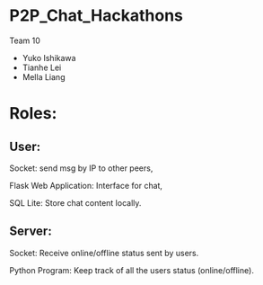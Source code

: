 # P2P_Chat_Hackathons
Team 10
- Yuko Ishikawa
- Tianhe Lei
- Mella Liang


# Roles:

## User:

Socket: send msg by IP to other peers,

Flask Web Application: Interface for chat,

SQL Lite: Store chat content locally.

## Server:

Socket: Receive online/offline status sent by users.

Python Program: Keep track of all the users status (online/offline).
